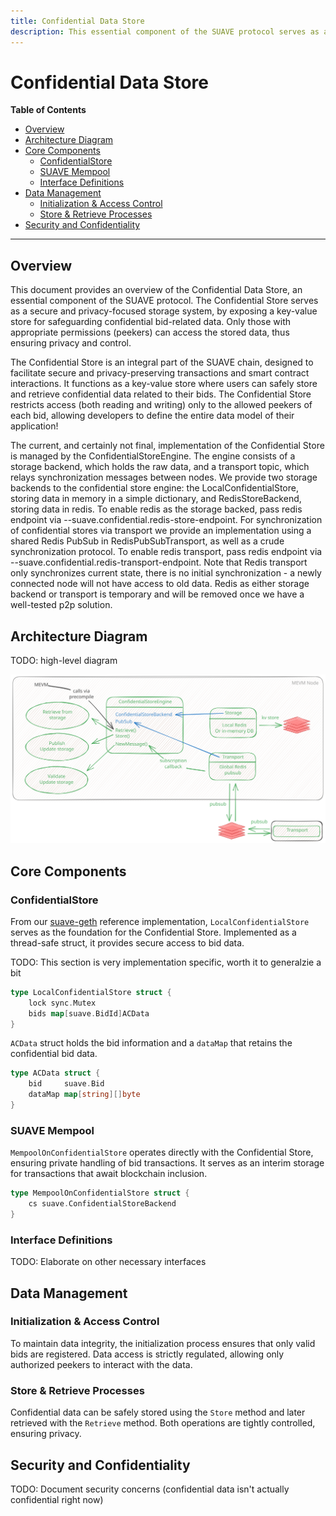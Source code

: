 ```yaml
---
title: Confidential Data Store
description: This essential component of the SUAVE protocol serves as a secure and privacy-focused storage system.
---
```


<!-- omit from toc -->
# Confidential Data Store

<div class="hideInDocs">

**Table of Contents**

<!-- TOC -->

- [Overview](#overview)
- [Architecture Diagram](#architecture-diagram)
- [Core Components](#core-components)
    - [ConfidentialStore](#confidentialstore)
    - [SUAVE Mempool](#suave-mempool)
    - [Interface Definitions](#interface-definitions)
- [Data Management](#data-management)
    - [Initialization & Access Control](#initialization--access-control)
    - [Store & Retrieve Processes](#store--retrieve-processes)
- [Security and Confidentiality](#security-and-confidentiality)

<!-- /TOC -->

---

</div>

<!-- omit from toc -->
## Overview

This document provides an overview of the Confidential Data Store, an essential component of the SUAVE protocol. The Confidential Store serves as a secure and privacy-focused storage system, by exposing a key-value store for safeguarding confidential bid-related data. Only those with appropriate permissions (peekers) can access the stored data, thus ensuring privacy and control.

The Confidential Store is an integral part of the SUAVE chain, designed to facilitate secure and privacy-preserving transactions and smart contract interactions. It functions as a key-value store where users can safely store and retrieve confidential data related to their bids. The Confidential Store restricts access (both reading and writing) only to the allowed peekers of each bid, allowing developers to define the entire data model of their application!

The current, and certainly not final, implementation of the Confidential Store is managed by the ConfidentialStoreEngine. The engine consists of a storage backend, which holds the raw data, and a transport topic, which relays synchronization messages between nodes.
We provide two storage backends to the confidential store engine: the LocalConfidentialStore, storing data in memory in a simple dictionary, and RedisStoreBackend, storing data in redis. To enable redis as the storage backed, pass redis endpoint via --suave.confidential.redis-store-endpoint.
For synchronization of confidential stores via transport we provide an implementation using a shared Redis PubSub in RedisPubSubTransport, as well as a crude synchronization protocol. To enable redis transport, pass redis endpoint via --suave.confidential.redis-transport-endpoint. Note that Redis transport only synchronizes current state, there is no initial synchronization - a newly connected node will not have access to old data.
Redis as either storage backend or transport is temporary and will be removed once we have a well-tested p2p solution.


## Architecture Diagram

TODO: high-level diagram

![Confidential Data Store Diagram](/assets/rigil_confidential_data_store.svg)

## Core Components

### ConfidentialStore

From our [suave-geth](https://github.com/flashbots/suave-geth/tree/main) reference implementation, `LocalConfidentialStore` serves as the foundation for the Confidential Store. Implemented as a thread-safe struct, it provides secure access to bid data.

TODO: This section is very implementation specific, worth it to generalzie a bit

```go
type LocalConfidentialStore struct {
	lock sync.Mutex
	bids map[suave.BidId]ACData
}
```

`ACData` struct holds the bid information and a `dataMap` that retains the confidential bid data.

```go
type ACData struct {
	bid     suave.Bid
	dataMap map[string][]byte
}
```

### SUAVE Mempool

`MempoolOnConfidentialStore` operates directly with the Confidential Store, ensuring private handling of bid transactions. It serves as an interim storage for transactions that await blockchain inclusion.

```go
type MempoolOnConfidentialStore struct {
	cs suave.ConfidentialStoreBackend
}
```

### Interface Definitions

TODO: Elaborate on other necessary interfaces

## Data Management

### Initialization & Access Control

To maintain data integrity, the initialization process ensures that only valid bids are registered. Data access is strictly regulated, allowing only authorized peekers to interact with the data.

### Store & Retrieve Processes

Confidential data can be safely stored using the `Store` method and later retrieved with the `Retrieve` method. Both operations are tightly controlled, ensuring privacy.

## Security and Confidentiality

TODO: Document security concerns (confidential data isn't actually confidential right now)




